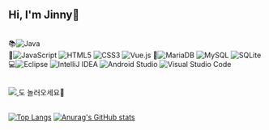 <!--
**j2nny/j2nny** is a ✨ _special_ ✨ repository because its `README.md` (this file) appears on your GitHub profile.

Here are some ideas to get you started:

- 🔭 I’m currently working on ...
- 🌱 I’m currently learning ...
- 👯 I’m looking to collaborate on ...
- 🤔 I’m looking for help with ...
- 💬 Ask me about ...
- 📫 How to reach me: ...
- 😄 Pronouns: ...
- ⚡ Fun fact: ...
-->

<h2>Hi, I'm Jinny🙌</h2>

<br/>📚![Java](https://img.shields.io/badge/java-%23ED8B00.svg?style=flat&logo=java&logoColor=white)<br/>
🎨![JavaScript](https://img.shields.io/badge/javascript-%23323330.svg?style=flat&logo=javascript&logoColor=%23F7DF1E)
![HTML5](https://img.shields.io/badge/html5-%23E34F26.svg?style=flat&logo=html5&logoColor=white)
![CSS3](https://img.shields.io/badge/css3-%231572B6.svg?style=flat&logo=css3&logoColor=white)
![Vue.js](https://img.shields.io/badge/vuejs-%2335495e.svg?style=flat&logo=vuedotjs&logoColor=%234FC08D)
💾![MariaDB](https://img.shields.io/badge/MariaDB-003545?style=flat&logo=mariadb&logoColor=white)
![MySQL](https://img.shields.io/badge/mysql-%2300f.svg?style=flat&logo=mysql&logoColor=white)
![SQLite](https://img.shields.io/badge/sqlite-%2307405e.svg?style=flat&logo=sqlite&logoColor=white)<br/>
💻![Eclipse](https://img.shields.io/badge/Eclipse-FE7A16.svg?style=flat&logo=Eclipse&logoColor=white)
![IntelliJ IDEA](https://img.shields.io/badge/IntelliJIDEA-000000.svg?style=flat&logo=intellij-idea&logoColor=white)
![Android Studio](https://img.shields.io/badge/Android%20Studio-3DDC84.svg?style=flat&logo=android-studio&logoColor=white)
![Visual Studio Code](https://img.shields.io/badge/Visual%20Studio%20Code-0078d7.svg?style=flat&logo=visual-studio-code&logoColor=white)<br/><br/>

<a href="https://j2nny.notion.site/Jinny-bdfb7ef6a77245f5a9f28c313990fc67">
  <img src="https://img.shields.io/badge/Notion-000000?style=flat&logo=Notion&logoColor=white"/>
</a>도 놀러오세요👋<br/><br/>

[![Top Langs](https://github-readme-stats.vercel.app/api/top-langs/?username=j2nny&count_private=true)](https://github.com/anuraghazra/github-readme-stats)
[![Anurag's GitHub stats](https://github-readme-stats.vercel.app/api?username=j2nny&count_private=true)](https://github.com/anuraghazra/github-readme-stats)
